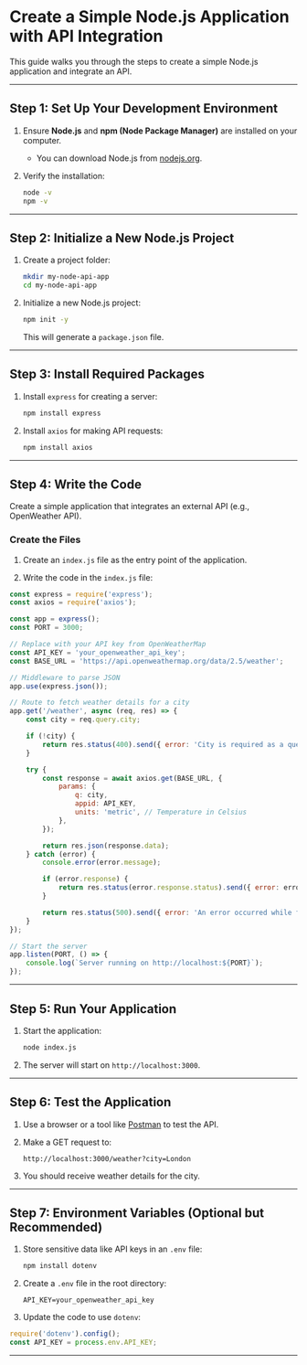 # Create a Simple Node.js Application with API Integration

This guide walks you through the steps to create a simple Node.js application and integrate an API.

---

## Step 1: Set Up Your Development Environment

1. Ensure **Node.js** and **npm (Node Package Manager)** are installed on your computer.
   - You can download Node.js from [nodejs.org](https://nodejs.org/).

2. Verify the installation:
   ```bash
   node -v
   npm -v
   ```

---

## Step 2: Initialize a New Node.js Project

1. Create a project folder:
   ```bash
   mkdir my-node-api-app
   cd my-node-api-app
   ```

2. Initialize a new Node.js project:
   ```bash
   npm init -y
   ```
   This will generate a `package.json` file.

---

## Step 3: Install Required Packages

1. Install `express` for creating a server:
   ```bash
   npm install express
   ```

2. Install `axios` for making API requests:
   ```bash
   npm install axios
   ```

---

## Step 4: Write the Code

Create a simple application that integrates an external API (e.g., OpenWeather API).

### Create the Files

1. Create an `index.js` file as the entry point of the application.

2. Write the code in the `index.js` file:

```javascript name=index.js
const express = require('express');
const axios = require('axios');

const app = express();
const PORT = 3000;

// Replace with your API key from OpenWeatherMap
const API_KEY = 'your_openweather_api_key';
const BASE_URL = 'https://api.openweathermap.org/data/2.5/weather';

// Middleware to parse JSON
app.use(express.json());

// Route to fetch weather details for a city
app.get('/weather', async (req, res) => {
    const city = req.query.city;

    if (!city) {
        return res.status(400).send({ error: 'City is required as a query parameter.' });
    }

    try {
        const response = await axios.get(BASE_URL, {
            params: {
                q: city,
                appid: API_KEY,
                units: 'metric', // Temperature in Celsius
            },
        });

        return res.json(response.data);
    } catch (error) {
        console.error(error.message);

        if (error.response) {
            return res.status(error.response.status).send({ error: error.response.data });
        }

        return res.status(500).send({ error: 'An error occurred while fetching weather data.' });
    }
});

// Start the server
app.listen(PORT, () => {
    console.log(`Server running on http://localhost:${PORT}`);
});
```

---

## Step 5: Run Your Application

1. Start the application:
   ```bash
   node index.js
   ```

2. The server will start on `http://localhost:3000`.

---

## Step 6: Test the Application

1. Use a browser or a tool like [Postman](https://www.postman.com/) to test the API.

2. Make a GET request to:
   ```
   http://localhost:3000/weather?city=London
   ```

3. You should receive weather details for the city.

---

## Step 7: Environment Variables (Optional but Recommended)

1. Store sensitive data like API keys in an `.env` file:
   ```bash
   npm install dotenv
   ```

2. Create a `.env` file in the root directory:
   ```
   API_KEY=your_openweather_api_key
   ```

3. Update the code to use `dotenv`:

```javascript
require('dotenv').config();
const API_KEY = process.env.API_KEY;
```

---


